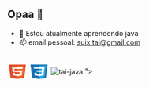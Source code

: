 ## Opaa 👋


- 🌱 Estou atualmente aprendendo java
- 📫 email pessoal: suix.tai@gmail.com


<div style="display: inline_block"><br>
  <img align="center" alt="tai-HTML" height="30" width="40" src="https://raw.githubusercontent.com/devicons/devicon/master/icons/html5/html5-original.svg">
  <img align="center" alt="tai-CSS" height="30" width="40" src="https://raw.githubusercontent.com/devicons/devicon/master/icons/css3/css3-original.svg">
    <img align="center" alt="tai-java" height="30" width="40" src="<img src="https://cdn.jsdelivr.net/gh/devicons/devicon@latest/icons/java/java-original.svg">
          ">

</div>
